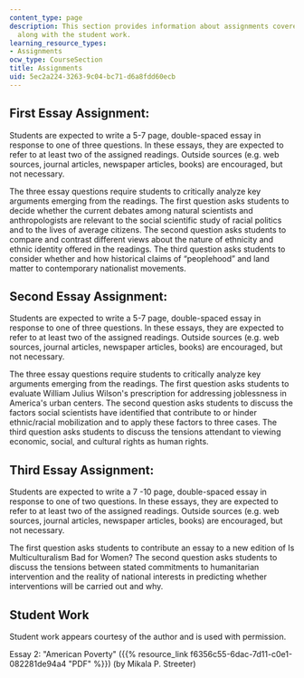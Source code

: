 ```yaml
---
content_type: page
description: This section provides information about assignments covered in the course
  along with the student work.
learning_resource_types:
- Assignments
ocw_type: CourseSection
title: Assignments
uid: 5ec2a224-3263-9c04-bc71-d6a8fdd60ecb
---
```


First Essay Assignment:
-----------------------

Students are expected to write a 5-7 page, double-spaced essay in response to one of three questions. In these essays, they are expected to refer to at least two of the assigned readings. Outside sources (e.g. web sources, journal articles, newspaper articles, books) are encouraged, but not necessary.

The three essay questions require students to critically analyze key arguments emerging from the readings. The first question asks students to decide whether the current debates among natural scientists and anthropologists are relevant to the social scientific study of racial politics and to the lives of average citizens. The second question asks students to compare and contrast different views about the nature of ethnicity and ethnic identity offered in the readings. The third question asks students to consider whether and how historical claims of “peoplehood” and land matter to contemporary nationalist movements.

Second Essay Assignment:
------------------------

Students are expected to write a 5-7 page, double-spaced essay in response to one of three questions. In these essays, they are expected to refer to at least two of the assigned readings. Outside sources (e.g. web sources, journal articles, newspaper articles, books) are encouraged, but not necessary.

The three essay questions require students to critically analyze key arguments emerging from the readings. The first question asks students to evaluate William Julius Wilson's prescription for addressing joblessness in America's urban centers. The second question asks students to discuss the factors social scientists have identified that contribute to or hinder ethnic/racial mobilization and to apply these factors to three cases. The third question asks students to discuss the tensions attendant to viewing economic, social, and cultural rights as human rights.

Third Essay Assignment:
-----------------------

Students are expected to write a 7 -10 page, double-spaced essay in response to one of two questions. In these essays, they are expected to refer to at least two of the assigned readings. Outside sources (e.g. web sources, journal articles, newspaper articles, books) are encouraged, but not necessary.

The first question asks students to contribute an essay to a new edition of Is Multiculturalism Bad for Women? The second question asks students to discuss the tensions between stated commitments to humanitarian intervention and the reality of national interests in predicting whether interventions will be carried out and why.

Student Work
------------

Student work appears courtesy of the author and is used with permission.

Essay 2: "American Poverty" ({{% resource_link f6356c55-6dac-7d11-c0e1-082281de94a4 "PDF" %}}) (by Mikala P. Streeter)